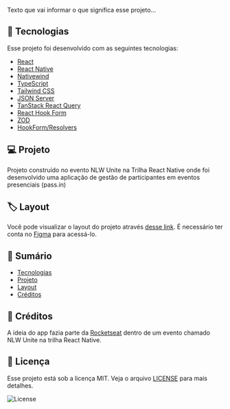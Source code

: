 Texto que vai informar o que significa esse projeto...

## :rocket: Tecnologias

Esse projeto foi desenvolvido com as seguintes tecnologias:

- [React](https://pt-br.reactjs.org/)
- [React Native](https://reactnative.dev/)
- [Nativewind](https://www.nativewind.dev/v4/getting-started/expo-router)
- [TypeScript](https://www.nativewind.dev/v4/getting-started/typescript)
- [Tailwind CSS](https://tailwindcss.com/)
- [JSON Server]()
- [TanStack React Query]()
- [React Hook Form]()
- [ZOD]()
- [HookForm/Resolvers]()

## :computer: Projeto

Projeto construído no evento NLW Unite na Trilha React Native onde foi desenvolvido uma aplicação de gestão de participantes em eventos presenciais (pass.in)

## :label: Layout

Você pode visualizar o layout do projeto através [desse link](https://www.figma.com/community/file/1356738933008624188/unite-summit). É necessário ter conta no [Figma](https://figma.com) para acessá-lo.


## :notebook: Sumário
- [Tecnologias](#rocket-tecnologias)
- [Projeto](#computer-projeto)
- [Layout](#label-layout)
- [Créditos](#tada-créditos)

## :tada: Créditos

A ideia do app fazia parte da [Rocketseat](https://www.rocketseat.com.br/) dentro de um evento chamado NLW Unite na trilha React Native.

## 📝 Licença

Esse projeto está sob a licença MIT. Veja o arquivo [LICENSE](LICENSE) para mais detalhes.

<img alt="License" src="https://img.shields.io/static/v1?label=license&message=MIT&color=8B5CF6&labelColor=000000">